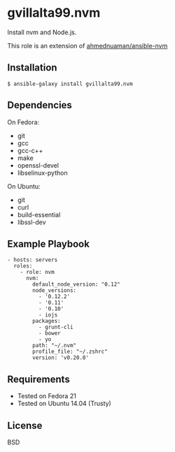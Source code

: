 gvillalta99.nvm
===============

Install nvm and Node.js.

This role is an extension of [ahmednuaman/ansible-nvm](https://github.com/ahmednuaman/ansible-nvm)

Installation
------------

`$ ansible-galaxy install gvillalta99.nvm`

Dependencies
------------

On Fedora:

  - git
  - gcc
  - gcc-c++
  - make
  - openssl-devel
  - libselinux-python

On Ubuntu:

  - git
  - curl
  - build-essential
  - libssl-dev

Example Playbook
----------------

    - hosts: servers
      roles:
        - role: nvm
          nvm:
            default_node_version: "0.12"
            node_versions:
              - '0.12.2'
              - '0.11'
              - '0.10'
              - iojs
            packages:
              - grunt-cli
              - bower
              - yo
            path: "~/.nvm"
            profile_file: "~/.zshrc"
            version: 'v0.20.0'

Requirements
------------

- Tested on Fedora 21
- Tested on Ubuntu 14.04 (Trusty)

License
-------

BSD
